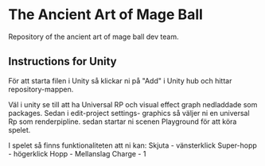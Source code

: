# The Ancient Art of Mage Ball
 Repository of the ancient art of mage ball dev team.


## Instructions for Unity
För att starta filen i Unity så klickar ni på "Add" i Unity hub och hittar repository-mappen.

Väl i unity se till att ha Universal RP och visual effect graph nedladdade som packages. 
Sedan i edit-project settings- graphics så väljer ni en universal Rp som renderpipline.
sedan startar ni scenen Playground för att köra spelet.

I spelet så finns funktionaliteten att ni kan:
Skjuta - vänsterklick
Super-hopp - högerklick
Hopp - Mellanslag
Charge - 1



